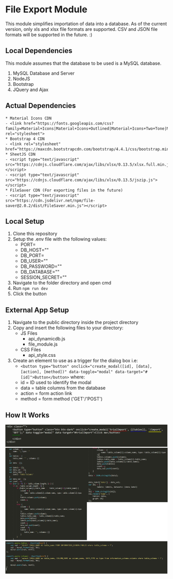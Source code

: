 # File Export Module
This module simplifies importation of data into a database. As of the current version, only xls and xlsx file formats are supported. CSV and JSON file formats will be supported in the future. :)

## Local Dependencies
This module assumes that the database to be used is a MySQL database.
1. MySQL Database and Server
2. NodeJS
3. Bootstrap
4. JQuery and Ajax

## Actual Dependencies
	* Material Icons CDN
	- <link href="https://fonts.googleapis.com/css?family=Material+Icons|Material+Icons+Outlined|Material+Icons+Two+Tone|Material+Icons+Round|Material+Icons+Sharp" rel="stylesheet">
	* Bootstrap 4 CDN
	- <link rel="stylesheet" href="https://maxcdn.bootstrapcdn.com/bootstrap/4.4.1/css/bootstrap.min.css">
	* SheetJS CDN
	- <script type="text/javascript" src="https://cdnjs.cloudflare.com/ajax/libs/xlsx/0.13.5/xlsx.full.min.js"></script>
	- <script type="text/javascript" src="https://cdnjs.cloudflare.com/ajax/libs/xlsx/0.13.5/jszip.js"></script>
	* FileSaver CDN (For exporting files in the future)
	- <script type="text/javascript" src="https://cdn.jsdelivr.net/npm/file-saver@2.0.2/dist/FileSaver.min.js"></script>

## Local Setup
1. Clone this repository
2. Setup the .env file with the following values:
	- PORT=
	- DB_HOST=""
	- DB_PORT=
	- DB_USER=""
	- DB_PASSWORD=""
	- DB_DATABASE=""
	- SESSION_SECRET=""
3. Navigate to the folder directory and open cmd
4. Run `npm run dev`
5. Click the button

## External App Setup
1. Navigate to the public directory inside the project directory
2. Copy and insert the following files to your directory:
	* JS Files
		- api_dynamicdb.js
		- file_module.js
	* CSS Files
		- api_style.css
3. Create an element to use as a trigger for the dialog box i.e:
	- `<button type="button" onclick="create_modal([id], [data], [action], [method])" data-toggle="modal" data-target="#[id]">Button</button>`
	where:
	* id  = ID used to identify the modal
	* data = table columns from the database
	* action = form action link
	* method = form method ('GET'/'POST')

## How It Works
![alt text](public/graphics/demo1.png "Actual implementation")
![alt text](public/graphics/demo2.png "Loop used in order to segregate db columns per table")
![alt text](public/graphics/demo3.png "MySQL queries in order to get the columns and tables")